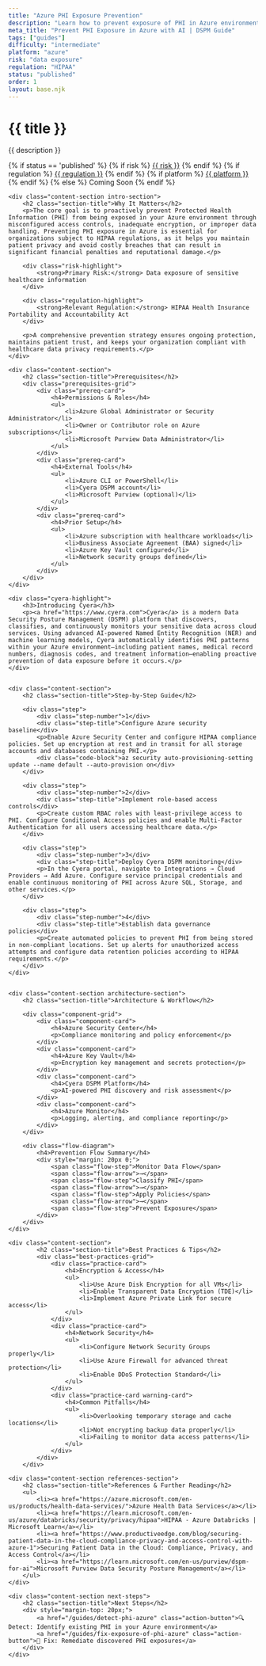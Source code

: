 ```yaml
---
title: "Azure PHI Exposure Prevention"
description: "Learn how to prevent exposure of PHI in Azure environments. Follow step-by-step guidance for HIPAA compliance and data protection."
meta_title: "Prevent PHI Exposure in Azure with AI | DSPM Guide"
tags: ["guides"]
difficulty: "intermediate"
platform: "azure"
risk: "data exposure"
regulation: "HIPAA"
status: "published"
order: 1
layout: base.njk
---
```


<div class="container">
    <div class="header">
        <h1>{{ title }}</h1>
        <p>{{ description }}</p>
        <div class="guide-tags-container">
			<div class="guide-tags-wrapper">
		    {% if status == 'published' %}
		        {% if risk %}
		        <a href="/risk/{{ risk | downcase | replace: ' ', '-' }}/" class="guide-tag risk">{{ risk }}</a>
		        {% endif %}
		        {% if regulation %}
		        <a href="/regulation/{{ regulation | downcase | replace: ' ', '-' }}/" class="guide-tag regulation">{{ regulation }}</a>
		        {% endif %}
		        {% if platform %}
		        <a href="/platforms/{{ platform | downcase | replace: ' ', '-' }}/" class="guide-tag platform">{{ platform }}</a>
		        {% endif %}
		    {% else %}
		        <span class="guide-tag coming-soon">Coming Soon</span>
		    {% endif %}
		</div>
		</div>
    </div>

    <div class="content-section intro-section">
        <h2 class="section-title">Why It Matters</h2>
        <p>The core goal is to proactively prevent Protected Health Information (PHI) from being exposed in your Azure environment through misconfigured access controls, inadequate encryption, or improper data handling. Preventing PHI exposure in Azure is essential for organizations subject to HIPAA regulations, as it helps you maintain patient privacy and avoid costly breaches that can result in significant financial penalties and reputational damage.</p>
        
        <div class="risk-highlight">
            <strong>Primary Risk:</strong> Data exposure of sensitive healthcare information
        </div>
        
        <div class="regulation-highlight">
            <strong>Relevant Regulation:</strong> HIPAA Health Insurance Portability and Accountability Act
        </div>
        
        <p>A comprehensive prevention strategy ensures ongoing protection, maintains patient trust, and keeps your organization compliant with healthcare data privacy requirements.</p>
    </div>

    <div class="content-section">
        <h2 class="section-title">Prerequisites</h2>
        <div class="prerequisites-grid">
            <div class="prereq-card">
                <h4>Permissions & Roles</h4>
                <ul>
                    <li>Azure Global Administrator or Security Administrator</li>
                    <li>Owner or Contributor role on Azure subscriptions</li>
                    <li>Microsoft Purview Data Administrator</li>
                </ul>
            </div>
            <div class="prereq-card">
                <h4>External Tools</h4>
                <ul>
                    <li>Azure CLI or PowerShell</li>
                    <li>Cyera DSPM account</li>
                    <li>Microsoft Purview (optional)</li>
                </ul>
            </div>
            <div class="prereq-card">
                <h4>Prior Setup</h4>
                <ul>
                    <li>Azure subscription with healthcare workloads</li>
                    <li>Business Associate Agreement (BAA) signed</li>
                    <li>Azure Key Vault configured</li>
                    <li>Network security groups defined</li>
                </ul>
            </div>
        </div>
    </div>
	
    <div class="cyera-highlight">
        <h3>Introducing Cyera</h3>
        <p><a href="https://www.cyera.com">Cyera</a> is a modern Data Security Posture Management (DSPM) platform that discovers, classifies, and continuously monitors your sensitive data across cloud services. Using advanced AI-powered Named Entity Recognition (NER) and machine learning models, Cyera automatically identifies PHI patterns within your Azure environment—including patient names, medical record numbers, diagnosis codes, and treatment information—enabling proactive prevention of data exposure before it occurs.</p>
    </div>
	

    <div class="content-section">
        <h2 class="section-title">Step-by-Step Guide</h2>
        
        <div class="step">
            <div class="step-number">1</div>
            <div class="step-title">Configure Azure security baseline</div>
            <p>Enable Azure Security Center and configure HIPAA compliance policies. Set up encryption at rest and in transit for all storage accounts and databases containing PHI.</p>
            <div class="code-block">az security auto-provisioning-setting update --name default --auto-provision on</div>
        </div>

        <div class="step">
            <div class="step-number">2</div>
            <div class="step-title">Implement role-based access controls</div>
            <p>Create custom RBAC roles with least-privilege access to PHI. Configure Conditional Access policies and enable Multi-Factor Authentication for all users accessing healthcare data.</p>
        </div>

        <div class="step">
            <div class="step-number">3</div>
            <div class="step-title">Deploy Cyera DSPM monitoring</div>
            <p>In the Cyera portal, navigate to Integrations → Cloud Providers → Add Azure. Configure service principal credentials and enable continuous monitoring of PHI across Azure SQL, Storage, and other services.</p>
        </div>

        <div class="step">
            <div class="step-number">4</div>
            <div class="step-title">Establish data governance policies</div>
            <p>Create automated policies to prevent PHI from being stored in non-compliant locations. Set up alerts for unauthorized access attempts and configure data retention policies according to HIPAA requirements.</p>
        </div>
    </div>


    <div class="content-section architecture-section">
        <h2 class="section-title">Architecture & Workflow</h2>
        
        <div class="component-grid">
            <div class="component-card">
                <h4>Azure Security Center</h4>
                <p>Compliance monitoring and policy enforcement</p>
            </div>
            <div class="component-card">
                <h4>Azure Key Vault</h4>
                <p>Encryption key management and secrets protection</p>
            </div>
            <div class="component-card">
                <h4>Cyera DSPM Platform</h4>
                <p>AI-powered PHI discovery and risk assessment</p>
            </div>
            <div class="component-card">
                <h4>Azure Monitor</h4>
                <p>Logging, alerting, and compliance reporting</p>
            </div>
        </div>

        <div class="flow-diagram">
            <h4>Prevention Flow Summary</h4>
            <div style="margin: 20px 0;">
                <span class="flow-step">Monitor Data Flow</span>
                <span class="flow-arrow">→</span>
                <span class="flow-step">Classify PHI</span>
                <span class="flow-arrow">→</span>
                <span class="flow-step">Apply Policies</span>
                <span class="flow-arrow">→</span>
                <span class="flow-step">Prevent Exposure</span>
            </div>
        </div>
    </div>

	<div class="content-section">
	        <h2 class="section-title">Best Practices & Tips</h2>
	        <div class="best-practices-grid">
	            <div class="practice-card">
	                <h4>Encryption & Access</h4>
	                <ul>
	                    <li>Use Azure Disk Encryption for all VMs</li>
	                    <li>Enable Transparent Data Encryption (TDE)</li>
	                    <li>Implement Azure Private Link for secure access</li>
	                </ul>
	            </div>
	            <div class="practice-card">
	                <h4>Network Security</h4>
	                <ul>
	                    <li>Configure Network Security Groups properly</li>
	                    <li>Use Azure Firewall for advanced threat protection</li>
	                    <li>Enable DDoS Protection Standard</li>
	                </ul>
	            </div>
	            <div class="practice-card warning-card">
	                <h4>Common Pitfalls</h4>
	                <ul>
	                    <li>Overlooking temporary storage and cache locations</li>
	                    <li>Not encrypting backup data properly</li>
	                    <li>Failing to monitor data access patterns</li>
	                </ul>
	            </div>
	        </div>
	    </div>

    <div class="content-section references-section">
        <h2 class="section-title">References & Further Reading</h2>
        <ul>
            <li><a href="https://azure.microsoft.com/en-us/products/health-data-services/">Azure Health Data Services</a></li>
            <li><a href="https://learn.microsoft.com/en-us/azure/databricks/security/privacy/hipaa">HIPAA - Azure Databricks | Microsoft Learn</a></li>
            <li><a href="https://www.productiveedge.com/blog/securing-patient-data-in-the-cloud-compliance-privacy-and-access-control-with-azure-1">Securing Patient Data in the Cloud: Compliance, Privacy, and Access Control</a></li>
            <li><a href="https://learn.microsoft.com/en-us/purview/dspm-for-ai">Microsoft Purview Data Security Posture Management</a></li>
        </ul>
    </div>

    <div class="content-section next-steps">
        <h2 class="section-title">Next Steps</h2>
        <div style="margin-top: 20px;">
            <a href="/guides/detect-phi-azure" class="action-button">🔍 Detect: Identify existing PHI in your Azure environment</a>
            <a href="/guides/fix-exposure-of-phi-azure" class="action-button">🔧 Fix: Remediate discovered PHI exposures</a>
        </div>
    </div>
</div>
